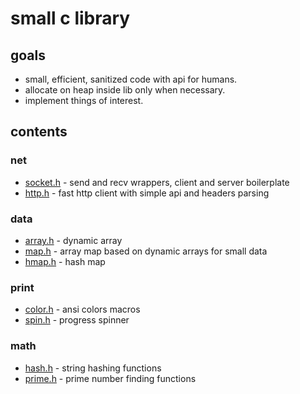 # small c library

## goals
- small, efficient, sanitized code with api for humans.
- allocate on heap inside lib only when necessary.
- implement things of interest.

## contents

### net

- [socket.h](net/socket.h) - send and recv wrappers, client and server boilerplate
- [http.h](net/http.h) - fast http client with simple api and headers parsing

### data

- [array.h](data/array.h) - dynamic array
- [map.h](data/map.h) - array map based on dynamic arrays for small data
- [hmap.h](data/hmap.h) - hash map

### print

- [color.h](print/color.h) - ansi colors macros
- [spin.h](print/spin.h) - progress spinner

### math

- [hash.h](math/hash.h) - string hashing functions
- [prime.h](math/prime.h) - prime number finding functions
